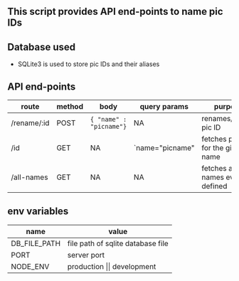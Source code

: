 ## This script provides API end-points to name pic IDs

## Database used

- SQLite3 is used to store pic IDs and their aliases

## API end-points

| route       | method | body                        | query params    | purpose                           |
| ----------- | ------ | --------------------------- | --------------- | --------------------------------- |
| /rename/:id | POST   | ```{ "name" : "picname"}``` | NA              | renames/names pic ID              |
| /id         | GET    | NA                          | `name="picname" | fetches pic id for the given name |
| /all-names  | GET    | NA                          | NA              | fetches all names ever defined    |

## env variables

| name         | value                             |
| ------------ | --------------------------------- |
| DB_FILE_PATH | file path of sqlite database file |
| PORT         | server port                       |
| NODE_ENV     | production \|\| development       |
